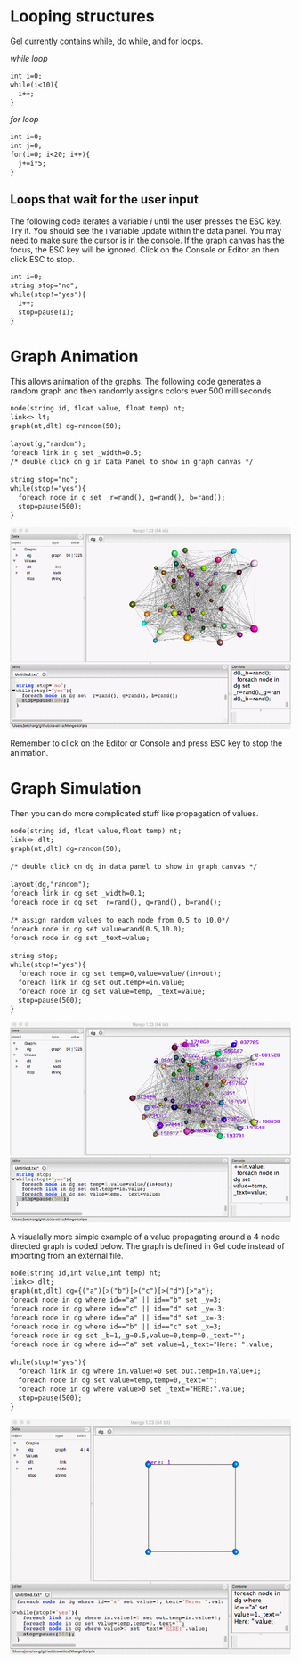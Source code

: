 # Looping structures

Gel currently contains while, do while, and for loops.

*while loop*
```
int i=0;
while(i<10){
  i++;
}
```

*for loop*
```
int i=0;
int j=0;
for(i=0; i<20; i++){
  j+=i*5;
}
```
## Loops that wait for the user input

The following code iterates a variable *i* until the user presses the ESC key. Try it. You should see the i variable update within the data panel. You may need to make sure the cursor is in the console. If the graph canvas has the focus, the ESC key will be ignored. Click on the Console or Editor an then click ESC to stop. 

```
int i=0;
string stop="no";
while(stop!="yes"){
  i++;
  stop=pause(1);
}
```

# Graph Animation

This allows animation of the graphs. The following code generates a random graph and then randomly assigns colors ever 500 milliseconds.

```
node(string id, float value, float temp) nt;
link<> lt;
graph(nt,dlt) dg=random(50);

layout(g,"random");
foreach link in g set _width=0.5;
/* double click on g in Data Panel to show in graph canvas */

string stop="no";
while(stop!="yes"){
  foreach node in g set _r=rand(),_g=rand(),_b=rand();
  stop=pause(500);
}
```

![](imgs/ranloop.gif)

Remember to click on the Editor or Console and press ESC key to stop the animation. 

# Graph Simulation
Then you can do more complicated stuff like propagation of values.

```
node(string id, float value,float temp) nt;
link<> dlt;
graph(nt,dlt) dg=random(50);

/* double click on dg in data panel to show in graph canvas */

layout(dg,"random");
foreach link in dg set _width=0.1;
foreach node in dg set _r=rand(),_g=rand(),_b=rand();

/* assign random values to each node from 0.5 to 10.0*/
foreach node in dg set value=rand(0.5,10.0);
foreach node in dg set _text=value;

string stop;
while(stop!="yes"){
  foreach node in dg set temp=0,value=value/(in+out);
  foreach link in dg set out.temp+=in.value;
  foreach node in dg set value=temp, _text=value;
  stop=pause(500);
}
```

![](imgs/proploop.gif)

A visualally more simple example of a value propagating around a 4 node directed graph is coded below. The graph is defined in Gel code instead of importing from an external file.

```
node(string id,int value,int temp) nt;
link<> dlt;
graph(nt,dlt) dg={("a")[>("b")[>("c")[>("d")[>"a"};
foreach node in dg where id=="a" || id=="b" set _y=3;
foreach node in dg where id=="c" || id=="d" set _y=-3;
foreach node in dg where id=="a" || id=="d" set _x=-3;
foreach node in dg where id=="b" || id=="c" set _x=3;
foreach node in dg set _b=1,_g=0.5,value=0,temp=0,_text="";
foreach node in dg where id=="a" set value=1,_text="Here: ".value;

while(stop!="yes"){
  foreach link in dg where in.value!=0 set out.temp=in.value+1;
  foreach node in dg set value=temp,temp=0,_text="";
  foreach node in dg where value>0 set _text="HERE:".value;
  stop=pause(500);
}
```

![](imgs/squareloop.gif)